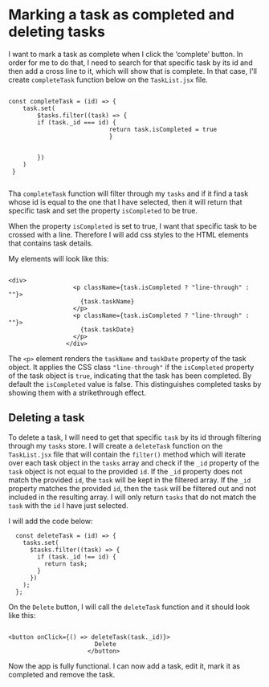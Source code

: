 # Marking a task as completed and deleting tasks

I want to mark a task as complete when I click the ‘complete’ button. In order for me to do that, I need to search for that specific task by its id and then add a cross line to it, which will show that is complete.
In that case, I'll create `completeTask` function below on the `TaskList.jsx` file.

```

const completeTask = (id) => {
    task.set(
        $tasks.filter((task) => {
        if (task._id === id) {
                            return task.isCompleted = true
                            }


        })
    )
 }


```

Tha `completeTask` function will filter through my `tasks` and if it find a task whose id is equal to the one that I have selected, then it will return that specific task and set the property `isCompleted` to be true.

When the property `isCompleted` is set to true, I want that specific task to be crossed with a line. Therefore I will add css styles to the HTML elements that contains task details.

My elements will look like this:

```

<div>
                  <p className={task.isCompleted ? "line-through" : ""}>
                    {task.taskName}
                  </p>
                  <p className={task.isCompleted ? "line-through" : ""}>
                    {task.taskDate}
                  </p>
                </div>

```

The `<p>` element renders the `taskName` and `taskDate` property of the task object. It applies the CSS class `"line-through"` if the `isCompleted` property of the task object is `true`, indicating that the task has been completed. By default the `isCompleted` value is false. This distinguishes completed tasks by showing them with a strikethrough effect. 


## Deleting a task

To delete a task, I will need to get that specific `task` by its id through filtering through my `tasks` store. I will create a `deleteTask` function on the `TaskList.jsx` file that will contain the `filter()` method which will iterate over each task object in the `tasks` array and check if the `_id` property of the `task` object is not equal to the provided `id`. If the `_id` property does not match the provided `id`, the `task` will be kept in the filtered array. If the `_id` property matches the provided `id`, then the `task` will be filtered out and not included in the resulting array.
I will only return `tasks` that do not match the `task` with the `id` I have just selected.

I will add the code below:

```
  const deleteTask = (id) => {
    tasks.set(
      $tasks.filter((task) => {
        if (task._id !== id) {
          return task;
        }
      })
    );
  };

```

On the `Delete` button, I will call the `deleteTask` function and it should look like this:

```

<button onClick={() => deleteTask(task._id)}>
                        Delete
                      </button>

```

Now the app is fully functional. I can now add a task, edit it, mark it as completed and remove the task. 






